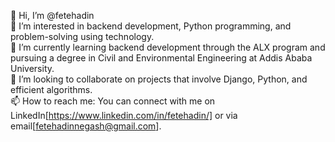 👋 Hi, I’m @fetehadin  
👀 I’m interested in backend development, Python programming, and problem-solving using technology.  
🌱 I’m currently learning backend development through the ALX program and pursuing a degree in Civil and Environmental Engineering at Addis Ababa University.  
🤝 I’m looking to collaborate on projects that involve Django, Python, and efficient algorithms.  
📫 How to reach me: You can connect with me on LinkedIn[https://www.linkedin.com/in/fetehadin/] or via email[fetehadinnegash@gmail.com].  

